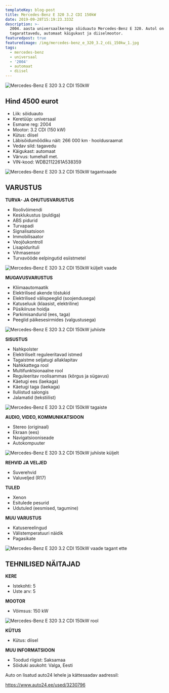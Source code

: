 ```yaml
---
templateKey: blog-post
title: Mercedes-Benz E 320 3.2 CDI 150kW
date: 2019-09-28T15:19:23.333Z
description: >-
  2004. aasta universaalkerega sõiduauto Mercedes-Benz E 320. Autol on
  tagarattavedu, automaat käigukast ja diiselmootor.
featuredpost: true
featuredimage: /img/mercedes-benz_e_320_3.2_cdi_150kw_1.jpg
tags:
  - mercedes-benz
  - universaal
  - '2004'
  - automaat
  - diisel
---
```

![Mercedes-Benz E 320 3.2 CDI 150kW](/img/mercedes-benz_e_320_3.2_cdi_150kw_1.jpg "Mercedes-Benz E 320 3.2 CDI 150kW")

## Hind 4500 eurot

* Liik:	sõiduauto
* Keretüüp:	universaal
* Esmane reg:	2004
* Mootor:	3.2 CDI (150 kW)
* Kütus:	diisel
* Läbisõidumõõdiku näit:	266 000 km · hooldusraamat
* Vedav sild:	tagavedu
* Käigukast:	automaat
* Värvus:	tumehall met.
* VIN-kood:	WDB2112261A538359

![Mercedes-Benz E 320 3.2 CDI 150kW tagantvaade](/img/mercedes-benz_e_320_3.2_cdi_150kw_2.jpg "Mercedes-Benz E 320 3.2 CDI 150kW tagantvaade")

## VARUSTUS

**TURVA- JA OHUTUSVARUSTUS**

* Roolivõimendi
* Kesklukustus (puldiga)
* ABS pidurid
* Turvapadi
* Signalisatsioon
* Immobilisaator
* Veojõukontroll
* Lisapidurituli
* Vihmasensor
* Turvavööde eelpingutid esiistmetel

![Mercedes-Benz E 320 3.2 CDI 150kW küljelt vaade](/img/mercedes-benz_e_320_3.2_cdi_150kw_3.jpg "Mercedes-Benz E 320 3.2 CDI 150kW küljelt vaade")

**MUGAVUSVARUSTUS**

* Kliimaautomaatik
* Elektrilised akende tõstukid
* Elektrilised välispeeglid (soojendusega)
* Katuseluuk (klaasist, elektriline)
* Püsikiiruse hoidja
* Parkimisandurid (ees, taga)
* Peeglid päikesesirmides (valgustusega)

![Mercedes-Benz E 320 3.2 CDI 150kW juhiiste](/img/mercedes-benz_e_320_3.2_cdi_150kw_4.jpg "Mercedes-Benz E 320 3.2 CDI 150kW juhiiste")

**SISUSTUS**

* Nahkpolster
* Elektriliselt reguleeritavad istmed
* Tagaistme seljatugi allaklapitav
* Nahkkattega rool
* Multifunktsionaalne rool
* Reguleeritav roolisammas (kõrgus ja sügavus)
* Käetugi ees (laekaga)
* Käetugi taga (laekaga)
* Iluliistud salongis
* Jalamatid (tekstiilist)

![Mercedes-Benz E 320 3.2 CDI 150kW tagaiste](/img/mercedes-benz_e_320_3.2_cdi_150kw_5.jpg "Mercedes-Benz E 320 3.2 CDI 150kW tagaiste")

**AUDIO, VIDEO, KOMMUNIKATSIOON**

* Stereo (originaal)
* Ekraan (ees)
* Navigatsiooniseade
* Autokompuuter

![Mercedes-Benz E 320 3.2 CDI 150kW juhiiste küljelt](/img/mercedes-benz_e_320_3.2_cdi_150kw_6.jpg "Mercedes-Benz E 320 3.2 CDI 150kW juhiiste küljelt")

**REHVID JA VELJED**

* Suverehvid
* Valuveljed (R17)

**TULED**

* Xenon
* Esitulede pesurid
* Udutuled (eesmised, tagumine)

**MUU VARUSTUS**

* Katusereelingud
* Välistemperatuuri näidik
* Pagasikate

![Mercedes-Benz E 320 3.2 CDI 150kW vaade tagant ette](/img/mercedes-benz_e_320_3.2_cdi_150kw_7.jpg "Mercedes-Benz E 320 3.2 CDI 150kWaade tagant ette")

## TEHNILISED NÄITAJAD

**KERE**

* Istekohti:	5
* Uste arv:	5

**MOOTOR**

* Võimsus:	150 kW

![Mercedes-Benz E 320 3.2 CDI 150kW rool](/img/mercedes-benz_e_320_3.2_cdi_150kw_8.jpg "Mercedes-Benz E 320 3.2 CDI 150kW rool")

**KÜTUS**

* Kütus:	diisel

**MUU INFORMATSIOON**

* Toodud riigist: Saksamaa
* Sõiduki asukoht: Valga, Eesti

Auto on lisatud auto24 lehele ja kättesaadav aadressil:

<https://www.auto24.ee/used/3230796>
